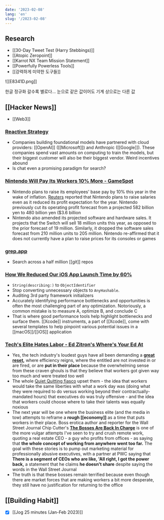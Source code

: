 ```yaml
---
date: '2023-02-08'
lang: 'en'
slug: '/2023-02-08'
---
```


## Research

- [[30-Day Tweet Test (Harry Stebbings)]]
- [[Atopic Zeropoint]]
- [[Karrot NX Team Mission Statement]]
- [[Powerfully Powerless Tools]]
- [[강력하게 미약한 도구들]]

![[E8341D.png]]

한글 정규화 갈수록 별로다... 눈으로 같은 값이어도 기계 상으로는 다른 값

## [[Hacker News]]

- [[Web3]]

### [Reactive Strategy](https://matt-rickard.ghost.io/reactive-strategy/)

- Companies building foundational models have partnered with cloud providers: [[OpenAI]] ([[Microsoft]]) and Anthropic ([[Google]]). These companies spend vast amounts on computing to train the models, but their biggest customer will also be their biggest vendor. Weird incentives abound
- Is chat even a promising paradigm for search?

### [Nintendo Will Pay Its Workers 10% More - GameSpot](https://www.gamespot.com/articles/nintendo-will-pay-its-workers-10-more/1100-6511268/)

- Nintendo plans to raise its employees' base pay by 10% this year in the wake of inflation. [Reuters](https://www.reuters.com/technology/nintendo-trims-annual-profit-outlook-firmer-yen-2023-02-07/?rpc=401&) reported that Nintendo plans to raise salaries even as it reduced its profit expectation for the year. Nintendo previously cut its operating profit forecast from a projected 582 billion yen to 480 billion yen ($3.6 billion
- Nintendo also amended its projected software and hardware sales. It projects that the Switch will sell 18 million units this year, as opposed to the prior forecast of 19 million. Similarly, it dropped the software sales forecast from 210 million units to 205 million. Nintendo re-affirmed that it does not currently have a plan to raise prices for its consoles or games

### [grep.app](https://grep.app/)

- Search across a half million [[git]] repos

### [How We Reduced Our iOS App Launch Time by 60%](https://doordash.engineering/2023/01/31/how-we-reduced-our-ios-app-launch-time-by-60/)

- `String(describing:)` to `ObjectIdentifier`
- Stop converting unnecessary objects to `AnyHashable`.
- Auditing 3rd party framework initializers
- Accurately identifying performance bottlenecks and opportunities is often the most challenging part of any optimization. Notoriously, a common mistake is to measure A, optimize B, and conclude C
- That is where good performance tools help highlight bottlenecks and surface them. [[Xcode]] instruments, a part of [[Xcode]], come with several templates to help pinpoint various potential issues in a [[macOS]]/[[iOS]] application

### [Tech's Elite Hates Labor - Ed Zitron's Where's Your Ed At](https://ez.substack.com/p/techs-elite-hates-labor)

- Yes, the tech industry's loudest guys have all been demanding a **[great reset](https://unherd.com/thepost/david-sacks-the-tech-purge/),** where efficiency reigns, where the entitled are not invested in or are fired, or are **put in their place** because the overwhelming sense from these craven ghouls is that they believe that workers got given way too much and were treated too well
- The whole [Quiet Quitting fiasco](https://ez.substack.com/p/quiet-quitting-crony-capitalism) upset them - the idea that workers would take the same liberties with what a work day was (doing what they were required to do versus working beyond their contractually-mandated hours) that executives do was truly offensive - and the idea that workers could choose where to take their talents was equally noxious
- The next year will be one where the business elite (and the media in tow) attempts to reframe a **rough [[economy]]** as a time that puts workers in their place. Boss erotica author and reporter for the Wall Street Journal Chip Cutter's **[The Bosses Are Back In Charge](https://www.wsj.com/articles/layoffs-labor-market-bosses-power-workplace-11675347655)** is one of the more vulgar attempts I've seen to try and crush remote work, quoting a real estate CEO - a guy who profits from offices - as saying that **the whole concept of working from anywhere went too far.** The goal with these stories is to pump out marketing material for professionally abusive executives, with a partner at PWC saying that **There is a segment of CEOs who are like, 'All right, I got the power back,** a statement that he claims **he doesn't share** despite saying the words in the Wall Street Journal
- The truth is that these bosses remain terrified because even though there are market forces that are making workers a bit more desperate, they still have no justification for returning to the office

## [[Building Habit]]

- [x] [[Jog 25 minutes (Jan-Feb 2023)]]
